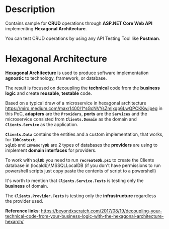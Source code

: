 # Description 

Contains sample for <strong>CRUD</strong> operations through <strong>ASP.NET Core Web API</strong> implementing <strong>Hexagonal Architecture</strong>.

You can test CRUD operations by using any API Testing Tool like <strong>Postman</strong>.

# Hexagonal Architecture

<strong>Hexagonal Architecture</strong> is used to produce software implementation <strong>agnostic</strong> to technology, framework, or database. 

The result is focused on decoupling the <strong>technical</strong> code from the <strong>business logic</strong> and create <strong>reusable</strong>, <strong>testable</strong> code.

Based on a typical draw of a microservice in hexagonal architecture https://miro.medium.com/max/1400/1*sGcNVYsZmjxgp6LwQPCKKw.jpeg 
in this PoC, <strong>adapters</strong> are the <strong>`Providers`</strong>, <strong>ports</strong> are the <strong>`Services`</strong> and the microservice consisted from <strong>`Clients.Domain`</strong> as the domain and <strong>`Clients.Service`</strong> as the application.

<strong>`Clients.Data`</strong> contains the entities and a custom implementation, that works, for <strong>`IDbContext`</strong>. 
<br>
<strong>`SqlDb`</strong> and <strong>`InMemoryDb`</strong> are 2 types of databases the <strong>providers</strong> are using to implement <strong>domain interfaces</strong> for providers.

To work with <strong>`SqlDb`</strong> you need to run <strong>`recreateDb.ps1`</strong> to create the Clients database in (localdb)\MSSQLLocalDB 
(if you don't have permissions to run powershell scripts just copy paste the contents of script to a powershell)

It's worth to mention that <strong>`Clients.Service.Tests`</strong> is testing only the <strong>business</strong> of domain. 

The <strong>`Clients.Provider.Tests`</strong> is testing only the <strong>infrastructure</strong> regardless the provider used.

<strong>Reference links</strong>: https://beyondxscratch.com/2017/08/19/decoupling-your-technical-code-from-your-business-logic-with-the-hexagonal-architecture-hexarch/
